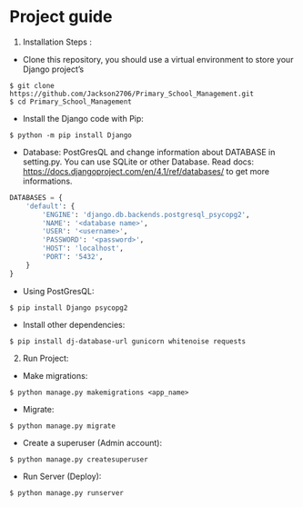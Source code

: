 # Project guide
1. Installation Steps :
- Clone this repository, you should use a virtual environment to store your Django project’s
```shell
$ git clone https://github.com/Jackson2706/Primary_School_Management.git
$ cd Primary_School_Management
```
- Install the Django code with Pip:
```shell
$ python -m pip install Django
```
- Database: PostGresQL and change information about DATABASE in setting.py. You can use SQLite or other Database. Read docs: https://docs.djangoproject.com/en/4.1/ref/databases/ to get more informations.
```python
DATABASES = {
    'default': {
        'ENGINE': 'django.db.backends.postgresql_psycopg2',
        'NAME': '<database name>',
        'USER': '<username>',
        'PASSWORD': '<password>',
        'HOST': 'localhost',
        'PORT': '5432',
    }
}
```

- Using PostGresQL:
```shell
$ pip install Django psycopg2
```
- Install other dependencies:
```shell
$ pip install dj-database-url gunicorn whitenoise requests
```
2. Run Project:
- Make migrations:
```shell
$ python manage.py makemigrations <app_name>
```
- Migrate:
```shell
$ python manage.py migrate
```
- Create a superuser (Admin account):
```shell
$ python manage.py createsuperuser
```
- Run Server (Deploy):
```shell
$ python manage.py runserver
```
